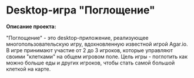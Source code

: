# Desktop-игра "Поглощение"

**Описание проекта:**

"Поглощение" - это desktop-приложение, реализующее многопользовательскую игру, вдохновленную известной игрой Agar.io. В игре принимают участие от 2 до 3 игроков, которые управляют своими "клетками" на общем игровом поле. Цель игры - поглотить как можно больше еды и других игроков, чтобы стать самой большой клеткой на карте.
